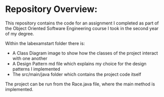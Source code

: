 # Repository Overview:

This repository contains the code for an assignment I completed as part of the Object Oriented Software Engineering course I took in the second year of my degree.

Within the labexamstart folder there is:
- A Class Diagram image to show how the classes of the project interact with one another
- A Design Pattern md file which explains my choice for the design patterns I implemented
- The src/main/java folder which contains the project code itself

The project can be run from the Race.java file, where the main method is implemented.
